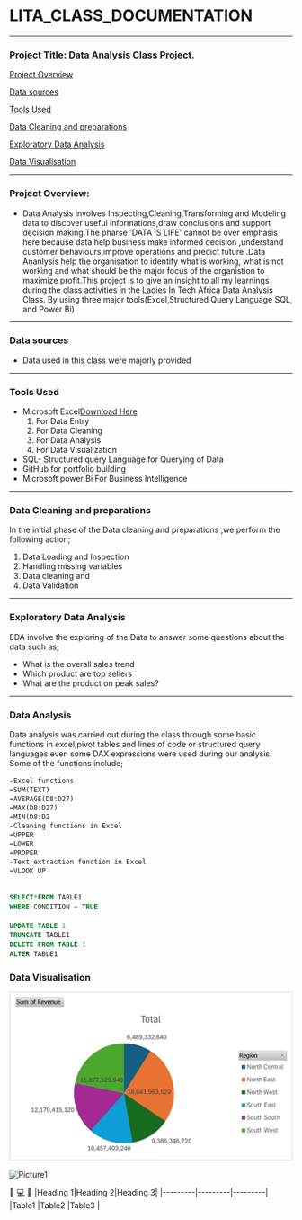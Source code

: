 # LITA_CLASS_DOCUMENTATION
---
### Project Title: Data Analysis Class Project.
[Project Overview](#project-overview)

[Data sources](#data-sources)

[Tools Used](#tools-used)

[Data Cleaning and preparations](#data-cleaning-and-preparations)

[Exploratory Data Analysis](#exploratory-data-analysis)

[Data Visualisation](#data-visualisation)

---
### Project Overview:
- Data Analysis involves Inspecting,Cleaning,Transforming and Modeling data to discover useful informations,draw conclusions and support decision making.The pharse 'DATA IS LIFE' cannot be over emphasis here because data help business make informed decision ,understand customer behaviours,improve operations and predict future .Data Ananlysis help the organisation to identify what is working, what is not working and what should be the major focus of the organistion to maximize profit.This project is to give an insight to all my learnings during the class activities in the Ladies In Tech Africa Data Analysis Class. By using three major tools(Excel,Structured Query Language SQL, and Power Bi)
---
### Data sources
- Data used in this class were majorly provided 
---
### Tools Used
  - Microsoft Excel[Download Here](https://www.microsoft.com)
     1. For Data Entry
     2. For Data Cleaning
     3. For Data Analysis
     4. For Data Visualization
- SQL- Structured query Language for Querying of Data
- GitHub for portfolio building
- Microsoft power Bi For Business Intelligence
---
### Data Cleaning and preparations
In the initial phase of the Data cleaning and preparations ,we perform the following action;
1. Data Loading and Inspection
2. Handling missing variables 
3. Data cleaning and 
4. Data Validation
---
### Exploratory Data Analysis
EDA involve the exploring of the Data to answer some questions about the data such as;
- What is the overall sales trend
- Which product are top sellers
- What are the product on peak sales?
 ---
 
 ### Data Analysis
 Data analysis was carried out during the class through some basic functions in excel,pivot tables  and lines of code or structured query languages  even some DAX expressions were used during our analysis. Some of the functions include;
 
```Excel functions
-Excel functions
=SUM(TEXT)
=AVERAGE(D8:D27)
=MAX(D8:D27)
=MIN(D8:D2
-Cleaning functions in Excel
=UPPER
=LOWER
=PROPER
-Text extraction function in Excel
=VLOOK UP

```

```SQL

SELECT*FROM TABLE1
WHERE CONDITION = TRUE

UPDATE TABLE 1
TRUNCATE TABLE1
DELETE FROM TABLE 1
ALTER TABLE1

```

### Data Visualisation

![DASHBOARD2.jpg](https://github.com/TOLULOPE0407/LITA_CLASS_DOCUMENTATION/blob/main/DASHBOARD2.jpg)

![Picture1](https://github.com/user-attachments/assets/c220d3f5-c1a7-41f5-8cd3-7fe96f150148)




🥇
💻
🫅
|Heading 1|Heading 2|Heading 3|
|---------|---------|---------|
|Table1   |Table2   |Table3   |

   
         
        


